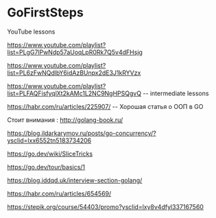 # GoFirstSteps
YouTube lessons

https://www.youtube.com/playlist?list=PLgG7lPwNdp57aUoqLpR0Rk7Q5v4dFHsjg

https://www.youtube.com/playlist?list=PL6zFwNQdlbY6idAzBUnpx2dE3J1kRYVzx

https://www.youtube.com/playlist?list=PLFAQFisfyqlXt2kAMc1L2NC9NgHPSQgvQ -- intermediate lessons

https://habr.com/ru/articles/225907/    -- Хорошая статья о ООП в GO

Стоит внимания : http://golang-book.ru/

https://blog.ildarkarymov.ru/posts/go-concurrency/?ysclid=lxx6552tn5183734206

https://go.dev/wiki/SliceTricks

https://go.dev/tour/basics/1

https://blog.iddqd.uk/interview-section-golang/

https://habr.com/ru/articles/654569/

https://stepik.org/course/54403/promo?ysclid=lxy8v4dfyl337167560